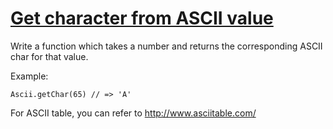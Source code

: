 # [Get character from ASCII value](https://www.codewars.com/kata/get-character-from-ascii-value "https://www.codewars.com/kata/55ad04714f0b468e8200001c")

Write a function which takes a number and returns the corresponding ASCII char for that value.

Example: 

```
Ascii.getChar(65) // => 'A'
```

For ASCII table, you can refer to http://www.asciitable.com/